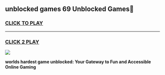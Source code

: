 
## unblocked games 69 Unblocked Games👋
<h3>
<a href="https://premium.freeplayer.one?title=unblocked_games_69&ref=16F">CLICK TO PLAY</a></h3>
<hr>

<h3>
<a href="https://premium.freeplayer.one?title=unblocked_games_69&ref=16F">CLICK 2 PLAY</a>
  
</h3>

<a href="https://premium.freeplayer.one?title=unblocked_games_69&ref=16F/"><img src="https://clearcache.store/games.png"></a>


**worlds hardest game unblocked: Your Gateway to Fun and Accessible Online Gaming**
